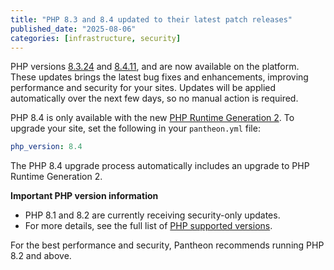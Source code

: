 ```yaml
---
title: "PHP 8.3 and 8.4 updated to their latest patch releases"
published_date: "2025-08-06"
categories: [infrastructure, security]
---
```

PHP versions [8.3.24](https://www.php.net/ChangeLog-8.php#8.3.24) and [8.4.11](https://www.php.net/ChangeLog-8.php#8.4.11), and  are now available on the platform. These updates brings the latest bug fixes and enhancements, improving performance and security for your sites. Updates will be applied automatically over the next few days, so no manual action is required.

PHP 8.4 is only available with the new [PHP Runtime Generation 2](/php-runtime-generation-2). To upgrade your site, set the following in your `pantheon.yml` file:

   ```yaml:title=pantheon.yml
   php_version: 8.4 
   ```

The PHP 8.4 upgrade process automatically includes an upgrade to PHP Runtime Generation 2.

**Important PHP version information**

* PHP 8.1 and 8.2 are currently receiving security-only updates.
* For more details, see the full list of [PHP supported versions](https://www.php.net/supported-versions.php).

For the best performance and security, Pantheon recommends running PHP 8.2 and above.
